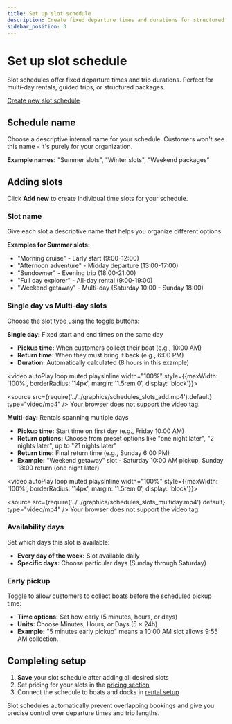 ```yaml
---
title: Set up slot schedule
description: Create fixed departure times and durations for structured rental packages
sidebar_position: 3
---
```


# Set up slot schedule

Slot schedules offer fixed departure times and trip durations. Perfect for multi-day rentals, guided trips, or structured packages.

<div class="button-container">
  <a href="https://dashboard.letsbook.app/schedules/slot/add" class="button button--primary" target="_blank" rel="noopener noreferrer">Create new slot schedule</a>
</div>

## Schedule name

Choose a descriptive internal name for your schedule. Customers won't see this name - it's purely for your organization.

**Example names:** "Summer slots", "Winter slots", "Weekend packages"

## Adding slots

Click **Add new** to create individual time slots for your schedule.

### Slot name

Give each slot a descriptive name that helps you organize different options.

**Examples for Summer slots:**

- "Morning cruise" - Early start (9:00-12:00)
- "Afternoon adventure" - Midday departure (13:00-17:00)
- "Sundowner" - Evening trip (18:00-21:00)
- "Full day explorer" - All-day rental (9:00-19:00)
- "Weekend getaway" - Multi-day (Saturday 10:00 - Sunday 18:00)

### Single day vs Multi-day slots

Choose the slot type using the toggle buttons:

**Single day:** Fixed start and end times on the same day

- **Pickup time:** When customers collect their boat (e.g., 10:00 AM)
- **Return time:** When they must bring it back (e.g., 6:00 PM)
- **Duration:** Automatically calculated (8 hours in this example)

<video autoPlay loop muted playsInline width="100%" style={{maxWidth: '100%', borderRadius: '14px', margin: '1.5rem 0', display: 'block'}}>

  <source src={require('../../graphics/schedules_slots_add.mp4').default} type="video/mp4" />
  Your browser does not support the video tag.
</video>

**Multi-day:** Rentals spanning multiple days

- **Pickup time:** Start time on first day (e.g., Friday 10:00 AM)
- **Return options:** Choose from preset options like "one night later", "2 nights later", up to "21 nights later"
- **Return time:** Final return time (e.g., Sunday 6:00 PM)
- **Example:** "Weekend getaway" slot - Saturday 10:00 AM pickup, Sunday 18:00 return (one night later)

<video autoPlay loop muted playsInline width="100%" style={{maxWidth: '100%', borderRadius: '14px', margin: '1.5rem 0', display: 'block'}}>

  <source src={require('../../graphics/schedules_slots_multiday.mp4').default} type="video/mp4" />
  Your browser does not support the video tag.
</video>

### Availability days

Set which days this slot is available:

- **Every day of the week:** Slot available daily
- **Specific days:** Choose particular days (Sunday through Saturday)

### Early pickup

Toggle to allow customers to collect boats before the scheduled pickup time:

- **Time options:** Set how early (5 minutes, hours, or days)
- **Units:** Choose Minutes, Hours, or Days (5 × 24h)
- **Example:** "5 minutes early pickup" means a 10:00 AM slot allows 9:55 AM collection.

## Completing setup

1. **Save** your slot schedule after adding all desired slots
2. Set pricing for your slots in the [pricing section](https://dashboard.letsbook.app/pricing/slots/add)
3. Connect the schedule to boats and docks in [rental setup](https://dashboard.letsbook.app/rental-setup)

Slot schedules automatically prevent overlapping bookings and give you precise control over departure times and trip lengths.
